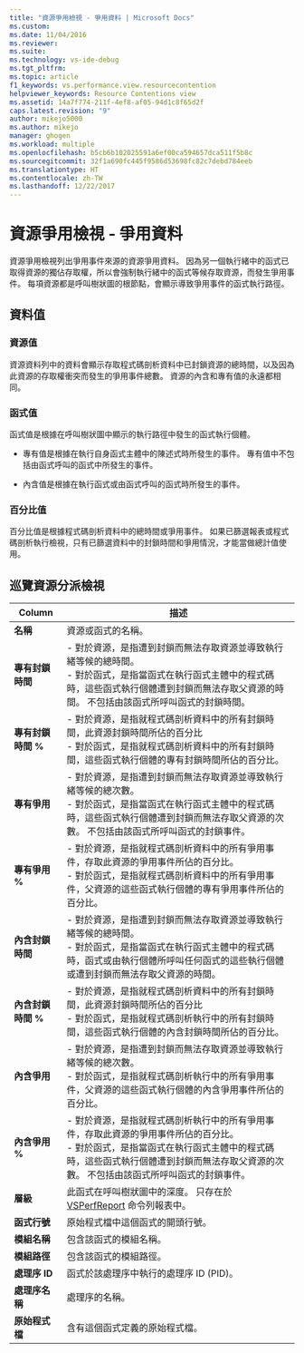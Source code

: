```yaml
---
title: "資源爭用檢視 - 爭用資料 | Microsoft Docs"
ms.custom: 
ms.date: 11/04/2016
ms.reviewer: 
ms.suite: 
ms.technology: vs-ide-debug
ms.tgt_pltfrm: 
ms.topic: article
f1_keywords: vs.performance.view.resourcecontention
helpviewer_keywords: Resource Contentions view
ms.assetid: 14a7f774-211f-4ef8-af05-94d1c8f65d2f
caps.latest.revision: "9"
author: mikejo5000
ms.author: mikejo
manager: ghogen
ms.workload: multiple
ms.openlocfilehash: b5cb6b102025591a6ef00ca594657dca511f5b8c
ms.sourcegitcommit: 32f1a690fc445f9586d53698fc82c7debd784eeb
ms.translationtype: HT
ms.contentlocale: zh-TW
ms.lasthandoff: 12/22/2017
---
```

# <a name="resource-contentions-view---contention-data"></a>資源爭用檢視 - 爭用資料
資源爭用檢視列出爭用事件來源的資源爭用資料。 因為另一個執行緒中的函式已取得資源的獨佔存取權，所以會強制執行緒中的函式等候存取資源，而發生爭用事件。 每項資源都是呼叫樹狀圖的根節點，會顯示導致爭用事件的函式執行路徑。  
  
## <a name="data-values"></a>資料值  
  
### <a name="resource-values"></a>資源值  
 資源資料列中的資料會顯示存取程式碼剖析資料中已封鎖資源的總時間，以及因為此資源的存取權衝突而發生的爭用事件總數。 資源的內含和專有值的永遠都相同。  
  
### <a name="function-values"></a>函式值  
 函式值是根據在呼叫樹狀圖中顯示的執行路徑中發生的函式執行個體。  
  
-   專有值是根據在執行自身函式主體中的陳述式時所發生的事件。 專有值中不包括由函式呼叫的函式中所發生的事件。  
  
-   內含值是根據在執行函式或由函式呼叫的函式時所發生的事件。  
  
### <a name="percentage-values"></a>百分比值  
 百分比值是根據程式碼剖析資料中的總時間或爭用事件。 如果已篩選報表或程式碼剖析執行檢視，只有已篩選資料中的封鎖時間和爭用情況，才能當做總計值使用。  
  
## <a name="navigating-the-resource-allocation-view"></a>巡覽資源分派檢視  
  
|Column|描述|  
|------------|-----------------|  
|**名稱**|資源或函式的名稱。|  
|**專有封鎖時間**|-   對於資源，是指遭到封鎖而無法存取資源並導致執行緒等候的總時間。<br />-   對於函式，是指當函式在執行函式主體中的程式碼時，這些函式執行個體遭到封鎖而無法存取父資源的時間。 不包括由該函式所呼叫函式的封鎖時間。|  
|**專有封鎖時間 %**|-   對於資源，是指就程式碼剖析資料中的所有封鎖時間，此資源封鎖時間所佔的百分比<br />-   對於函式，是指就程式碼剖析資料中的所有封鎖時間，這些函式執行個體的專有封鎖時間所佔的百分比。|  
|**專有爭用**|-   對於資源，是指遭到封鎖而無法存取資源並導致執行緒等候的總次數。<br />-   對於函式，是指當函式在執行函式主體中的程式碼時，這些函式執行個體遭到封鎖而無法存取父資源的次數。 不包括由該函式所呼叫函式的封鎖事件。|  
|**專有爭用 %**|-   對於資源，是指就程式碼剖析資料中的所有爭用事件，存取此資源的爭用事件所佔的百分比。<br />-   對於函式，是指就程式碼剖析資料中的所有爭用事件，父資源的這些函式執行個體的專有爭用事件所佔的百分比。|  
|**內含封鎖時間**|-   對於資源，是指遭到封鎖而無法存取資源並導致執行緒等候的總時間。<br />-   對於函式，是指當函式在執行函式主體中的程式碼時，函式或由執行個體所呼叫任何函式的這些執行個體或遭到封鎖而無法存取父資源的時間。|  
|**內含封鎖時間 %**|-   對於資源，是指就程式碼剖析資料中的所有封鎖時間，此資源封鎖時間所佔的百分比<br />-   對於函式，是指就程式碼剖析執行中的所有封鎖時間，這些函式執行個體的內含封鎖時間所佔的百分比。|  
|**內含爭用**|-   對於資源，是指遭到封鎖而無法存取資源並導致執行緒等候的總次數。<br />-   對於函式，是指就程式碼剖析執行中的所有爭用事件，父資源的這些函式執行個體的內含爭用事件所佔的百分比。|  
|**內含爭用 %**|-   對於資源，是指就程式碼剖析執行中的所有爭用事件，存取此資源的爭用事件所佔的百分比。<br />-   對於函式，是指當函式在執行函式主體中的程式碼時，這些函式執行個體遭到封鎖而無法存取父資源的次數。 不包括由該函式所呼叫函式的封鎖事件。|  
|**層級**|此函式在呼叫樹狀圖中的深度。 只存在於 [VSPerfReport](../profiling/vsperfreport.md) 命令列報表中。|  
|**函式行號**|原始程式檔中這個函式的開頭行號。|  
|**模組名稱**|包含該函式的模組名稱。|  
|**模組路徑**|包含該函式的模組路徑。|  
|**處理序 ID**|函式於該處理序中執行的處理序 ID (PID)。|  
|**處理序名稱**|處理序的名稱。|  
|**原始程式檔**|含有這個函式定義的原始程式檔。|